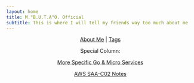 ```yaml
---
layout: home
title: M."B.U.T.A"O. Official
subtitle: This is where I will tell my friends way too much about me
---
```


<!-- markdownlint-disable MD033 -->
<center>

[About Me](aboutme.md)  |    [Tags](tags.html)

Special Column:

[More Specific Go & Micro Services](go_index.md)

[AWS SAA-C02 Notes](AWS_index.md)

</center>
